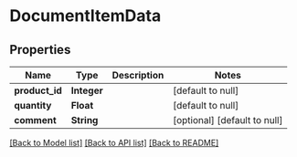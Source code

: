 # DocumentItemData
## Properties

| Name | Type | Description | Notes |
|------------ | ------------- | ------------- | -------------|
| **product\_id** | **Integer** |  | [default to null] |
| **quantity** | **Float** |  | [default to null] |
| **comment** | **String** |  | [optional] [default to null] |

[[Back to Model list]](../README.md#documentation-for-models) [[Back to API list]](../README.md#documentation-for-api-endpoints) [[Back to README]](../README.md)

